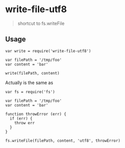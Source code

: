 # write-file-utf8

> shortcut to fs.writeFile

## Usage

```
var write = require('write-file-utf8')

var filePath = '/tmp/foo'
var content = 'bar'

write(filePath, content)
```

Actually is the same as

```
var fs = require('fs')

var filePath = '/tmp/foo'
var content = 'bar'

function throwError (err) {
  if (err) {
    throw err
  }
}

fs.writeFile(filePath, content, 'utf8', throwError)
```

